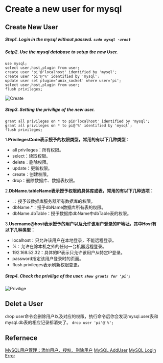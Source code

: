 # Create a new user for mysql
## Create New User
##### Step1. Login in the mysql without passwd. `sudo mysql -uroot`
##### Setp2. Use the mysql database to setup the new User.
```
use mysql;
select user,host,plugin from user;
create user 'pi'@'localhost' identified by 'mysql';
create user 'pi'@'%' identified by 'mysql';
update user set plugin='unix_socket' where user='pi';
select user,host,plugin from user;
flush privileges;
```  
![Create](https://cl.ly/2284db1ff20d/sreateuser.png)
##### Step3. Setting the privilige of the new user.
```
grant all privileges on * to pi@'localhost' identified by 'mysql';
grant all privileges on * to pi@'%' identified by 'mysql';
flush privileges;
```  

1.**PrivilegesCode表示授予的权限类型，常用的有以下几种类型：**
* all privileges：所有权限。
* select：读取权限。
* delete：删除权限。
* update：更新权限。
* create：创建权限。
* drop：删除数据库、数据表权限。

2.**DbName.tableName表示授予权限的具体库或表，常用的有以下几种选项：**
* .：授予该数据库服务器所有数据库的权限。
* dbName.*：授予dbName数据库所有表的权限。
* dbName.dbTable：授予数据库dbName中dbTable表的权限。

3.**Username@host表示授予的用户以及允许该用户登录的IP地址。其中Host有以下几种类型：**

* localhost：只允许该用户在本地登录，不能远程登录。
* %：允许在除本机之外的任何一台机器远程登录。
* 192.168.52.32：具体的IP表示只允许该用户从特定IP登录。
* password指定该用户登录时的页面。
* flush privileges表示刷新权限变更。

##### Step4. Check the privilige of the user. `show grants for 'pi';`  
![Privilige](https://cl.ly/5cfaca2e3ba9/privilige.png)
## Delet a User  
drop user命令会删除用户以及对应的权限，执行命令后你会发现mysql.user表和mysql.db表的相应记录都消失了。 `drop user 'pi'@'%';`
## Refernece
[MySQL用户管理：添加用户、授权、删除用户](https://www.cnblogs.com/chanshuyi/p/mysql_user_mng.html)
[MySQL AddUser](https://www.cnblogs.com/pejsidney/p/8945934.html)
[MySQL Login Error](http://www.mamicode.com/info-detail-2491371.html)